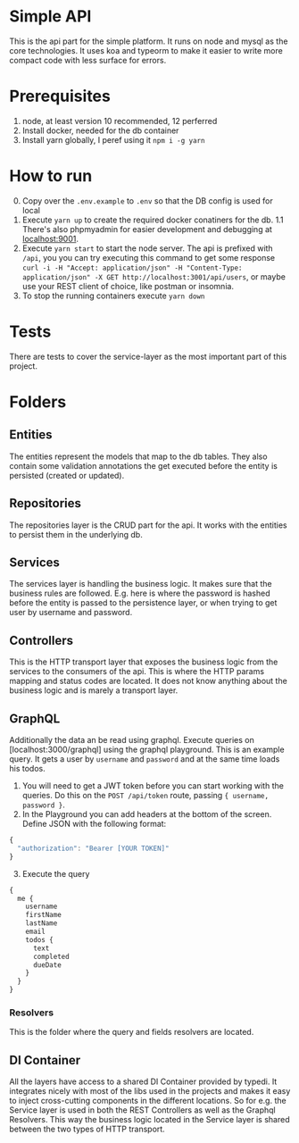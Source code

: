 # Simple API

This is the api part for the simple platform. It runs on node and mysql as the core technologies. It uses koa and typeorm to make it easier to write more compact code with less surface for errors.

# Prerequisites

1. node, at least version 10 recommended, 12 perferred
2. Install docker, needed for the db container
3. Install yarn globally, I peref using it `npm i -g yarn`

# How to run

0. Copy over the `.env.example` to `.env` so that the DB config is used for local
1. Execute `yarn up` to create the required docker conatiners for the db.
   1.1 There's also phpmyadmin for easier development and debugging at [localhost:9001](http://localhost:9001).
2. Execute `yarn start` to start the node server. The api is prefixed with `/api`, you you can try executing this command to get some response `curl -i -H "Accept: application/json" -H "Content-Type: application/json" -X GET http://localhost:3001/api/users`, or maybe use your REST client of choice, like postman or insomnia.
3. To stop the running containers execute `yarn down`

# Tests

There are tests to cover the service-layer as the most important part of this project.

# Folders

## Entities

The entities represent the models that map to the db tables. They also contain some validation annotations the get executed before the entity is persisted (created or updated).

## Repositories

The repositories layer is the CRUD part for the api. It works with the entities to persist them in the underlying db.

## Services

The services layer is handling the business logic. It makes sure that the business rules are followed. E.g. here is where the password is hashed before the entity is passed to the persistence layer, or when trying to get user by username and password.

## Controllers

This is the HTTP transport layer that exposes the business logic from the services to the consumers of the api. This is where the HTTP params mapping and status codes are located. It does not know anything about the business logic and is marely a transport layer.

## GraphQL

Additionally the data an be read using graphql. Execute queries on [localhost:3000/graphql] using the graphql playground. This is an example query. It gets a user by `username` and `password` and at the same time loads his todos.

1. You will need to get a JWT token before you can start working with the queries. Do this on the `POST /api/token` route, passing `{ username, password }`.
2. In the Playground you can add headers at the bottom of the screen. Define JSON with the following format:

```js
{
  "authorization": "Bearer [YOUR TOKEN]"
}
```

3. Execute the query

```js
{
  me {
  	username
    firstName
    lastName
    email
    todos {
      text
      completed
      dueDate
    }
  }
}
```

### Resolvers

This is the folder where the query and fields resolvers are located.

## DI Container

All the layers have access to a shared DI Container provided by typedi. It integrates nicely with most of the libs used in the projects and makes it easy to inject cross-cutting components in the different locations. So for e.g. the Service layer is used in both the REST Controllers as well as the Graphql Resolvers. This way the business logic located in the Service layer is shared between the two types of HTTP transport.
